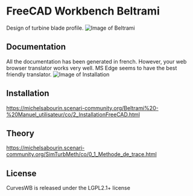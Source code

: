 # FreeCAD Workbench Beltrami
Design of turbine blade profile.
![Image of Beltrami](https://github.com/Simturb/Beltrami/blob/main/Resources/repository-open-graph-beltrami.png)
## Documentation
All the documentation has been generated in french. However, your web browser translator works very well.
MS Edge seems to have the best friendly translator.
![Image of Installation](https://github.com/Simturb/Beltrami/blob/main/Resources/Installation.png)


## Installation
https://michelsabourin.scenari-community.org/Beltrami%20-%20Manuel_utilisateur/co/2_InstallationFreeCAD.html

## Theory
https://michelsabourin.scenari-community.org/SimTurbMeth/co/0_1_Methode_de_trace.html

## License  
CurvesWB is released under the LGPL2.1+ license